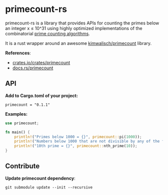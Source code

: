 # primecount-rs

primecount-rs is a library that provides APIs for counting the primes below an integer x ≤ 10^31 
using highly optimized implementations of the combinatorial 
[prime counting algorithms](https://en.wikipedia.org/wiki/Prime-counting_function#Algorithms_for_evaluating_%CF%80(x)).

It is a rust wrapper around an awesome [kimwalisch/primecount](https://github.com/kimwalisch/primecount) library.

**References**:
- [crates.io/crates/primecount](https://crates.io/crates/primecount)
- [docs.rs/primecount](https://docs.rs/primecount)

## API

**Add to Cargo.toml of your project:**
```
primecount = "0.1.1"
```

**Examples:**
```rust
use primecount;

fn main() {
    println!("Primes below 1000 = {}", primecount::pi(1000));
    println!("Numbers below 1000 that are not divisible by any of the first 100 primes (a.k.a. Legendre-sum) = {}", primecount::phi(1000, 100));
    println!("10th prime = {}", primecount::nth_prime(10));
}
```

## Contribute

**Update primecount dependency**:

```
git submodule update --init --recursive
```

